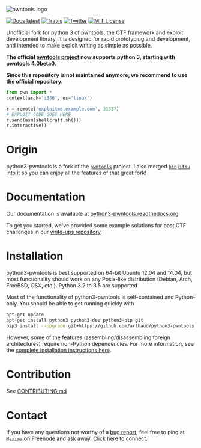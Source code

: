 ![pwntools logo](docs/source/logo.png?raw=true)

[![Docs latest](https://readthedocs.org/projects/python3-pwntools/badge/?version=latest)](https://python3-pwntools.readthedocs.org/en/latest/)
[![Travis](https://travis-ci.org/arthaud/python3-pwntools.svg?branch=master)](https://travis-ci.org/arthaud/python3-pwntools)
[![Twitter](https://img.shields.io/badge/twitter-Gallopsled-4099FF.svg?style=flat)](https://twitter.com/Gallopsled)
[![MIT License](https://img.shields.io/badge/license-MIT-blue.svg?style=flat)](http://choosealicense.com/licenses/mit/)

Unofficial fork for python 3 of pwntools, the CTF framework and exploit development library. It is designed for rapid prototyping and development, and intended to make exploit writing as simple as possible.

**The official [pwntools project](https://github.com/Gallopsled/pwntools) now supports python 3, starting with pwntools 4.0beta0.**

**Since this repository is not maintained anymore, we recommend to use the official repository.**

```python
from pwn import *
context(arch='i386', os='linux')

r = remote('exploitme.example.com', 31337)
# EXPLOIT CODE GOES HERE
r.send(asm(shellcraft.sh()))
r.interactive()
```

# Origin

python3-pwntools is a fork of the [`pwntools`](https://github.com/Gallopsled/pwntools) project.  I also merged [`binjitsu`](https://github.com/binjitsu/binjitsu) into it so you can enjoy all the features of that great fork!

# Documentation

Our documentation is available at [python3-pwntools.readthedocs.org](https://python3-pwntools.readthedocs.org/en/latest/)

To get you started, we've provided some example solutions for past CTF challenges in our [write-ups repository](https://github.com/binjitsu/examples).

# Installation

python3-pwntools is best supported on 64-bit Ubuntu 12.04 and 14.04, but most functionality should work on any Posix-like distribution (Debian, Arch, FreeBSD, OSX, etc.). Python 3.2 to 3.5 are supported.

Most of the functionality of python3-pwntools is self-contained and Python-only.  You should be able to get running quickly with

```sh
apt-get update
apt-get install python3 python3-dev python3-pip git
pip3 install --upgrade git+https://github.com/arthaud/python3-pwntools.git
```

However, some of the features (assembling/disassembling foreign architectures) require non-Python dependencies.  For more information, see the [complete installation instructions here](https://python3-pwntools.readthedocs.org/en/latest/install.html).

# Contribution

See [CONTRIBUTING.md](CONTRIBUTING.md)

# Contact

If you have any questions not worthy of a [bug report](https://github.com/arthaud/python3-pwntools/issues), feel free to ping
at [`Maxima` on Freenode](irc://irc.freenode.net/pwntools) and ask away.
Click [here](https://kiwiirc.com/client/irc.freenode.net/pwntools) to connect.
